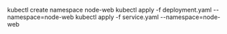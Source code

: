 kubectl create namespace node-web
kubectl apply -f deployment.yaml --namespace=node-web
kubectl apply -f service.yaml --namespace=node-web